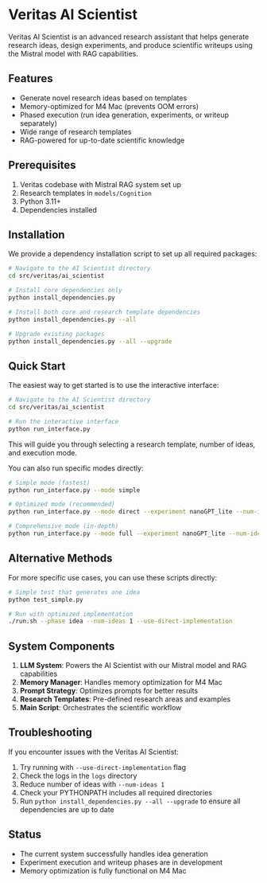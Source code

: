 # Veritas AI Scientist

Veritas AI Scientist is an advanced research assistant that helps generate research ideas, design experiments, and produce scientific writeups using the Mistral model with RAG capabilities.

## Features

- Generate novel research ideas based on templates
- Memory-optimized for M4 Mac (prevents OOM errors)
- Phased execution (run idea generation, experiments, or writeup separately)
- Wide range of research templates
- RAG-powered for up-to-date scientific knowledge

## Prerequisites

1. Veritas codebase with Mistral RAG system set up
2. Research templates in `models/Cognition`
3. Python 3.11+
4. Dependencies installed

## Installation

We provide a dependency installation script to set up all required packages:

```bash
# Navigate to the AI Scientist directory
cd src/veritas/ai_scientist

# Install core dependencies only
python install_dependencies.py

# Install both core and research template dependencies
python install_dependencies.py --all

# Upgrade existing packages
python install_dependencies.py --all --upgrade
```

## Quick Start

The easiest way to get started is to use the interactive interface:

```bash
# Navigate to the AI Scientist directory
cd src/veritas/ai_scientist

# Run the interactive interface
python run_interface.py
```

This will guide you through selecting a research template, number of ideas, and execution mode.

You can also run specific modes directly:

```bash
# Simple mode (fastest)
python run_interface.py --mode simple

# Optimized mode (recommended)
python run_interface.py --mode direct --experiment nanoGPT_lite --num-ideas 1

# Comprehensive mode (in-depth)
python run_interface.py --mode full --experiment nanoGPT_lite --num-ideas 1
```

## Alternative Methods

For more specific use cases, you can use these scripts directly:

```bash
# Simple test that generates one idea
python test_simple.py

# Run with optimized implementation
./run.sh --phase idea --num-ideas 1 --use-direct-implementation
```

## System Components

1. **LLM System**: Powers the AI Scientist with our Mistral model and RAG capabilities
2. **Memory Manager**: Handles memory optimization for M4 Mac
3. **Prompt Strategy**: Optimizes prompts for better results
4. **Research Templates**: Pre-defined research areas and examples
5. **Main Script**: Orchestrates the scientific workflow

## Troubleshooting

If you encounter issues with the Veritas AI Scientist:

1. Try running with `--use-direct-implementation` flag
2. Check the logs in the `logs` directory
3. Reduce number of ideas with `--num-ideas 1`
4. Check your PYTHONPATH includes all required directories
5. Run `python install_dependencies.py --all --upgrade` to ensure all dependencies are up to date

## Status

- The current system successfully handles idea generation
- Experiment execution and writeup phases are in development
- Memory optimization is fully functional on M4 Mac 